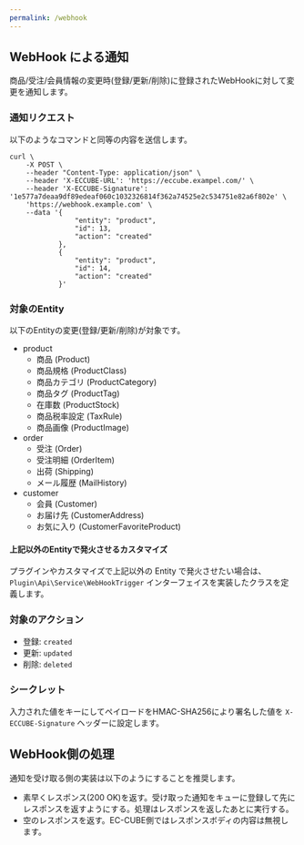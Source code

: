 ```yaml
---
permalink: /webhook
---
```


## WebHook による通知

商品/受注/会員情報の変更時(登録/更新/削除)に登録されたWebHookに対して変更を通知します。

### 通知リクエスト

以下のようなコマンドと同等の内容を送信します。

```
curl \
    -X POST \
    --header "Content-Type: application/json" \
    --header 'X-ECCUBE-URL': 'https://eccube.exampel.com/' \
    --header 'X-ECCUBE-Signature': '1e577a7deaa9df89edeaf060c1032326814f362a74525e2c534751e82a6f802e' \
    'https://webhook.example.com' \
    --data '{
                "entity": "product",
                "id": 13,
                "action": "created"
            },
            {
                "entity": "product",
                "id": 14,
                "action": "created"
            }'
```

### 対象のEntity

以下のEntityの変更(登録/更新/削除)が対象です。

- product
  - 商品 (Product)
  - 商品規格 (ProductClass)
  - 商品カテゴリ (ProductCategory)
  - 商品タグ (ProductTag)
  - 在庫数 (ProductStock)
  - 商品税率設定 (TaxRule)
  - 商品画像 (ProductImage)
- order
  - 受注 (Order)
  - 受注明細 (OrderItem)
  - 出荷 (Shipping)
  - メール履歴 (MailHistory)
- customer
  - 会員 (Customer)
  - お届け先 (CustomerAddress)
  - お気に入り (CustomerFavoriteProduct)

#### 上記以外のEntityで発火させるカスタマイズ

プラグインやカスタマイズで上記以外の Entity で発火させたい場合は、 `Plugin\Api\Service\WebHookTrigger` インターフェイスを実装したクラスを定義します。

### 対象のアクション

- 登録: `created`
- 更新: `updated`
- 削除: `deleted`

### シークレット

入力された値をキーにしてペイロードをHMAC-SHA256により署名した値を `X-ECCUBE-Signature` ヘッダーに設定します。

## WebHook側の処理

通知を受け取る側の実装は以下のようにすることを推奨します。

- 素早くレスポンス(200 OK)を返す。受け取った通知をキューに登録して先にレスポンスを返すようにする。処理はレスポンスを返したあとに実行する。
- 空のレスポンスを返す。EC-CUBE側ではレスポンスボディの内容は無視します。
